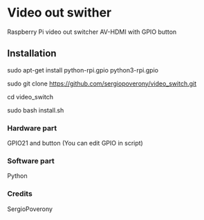 # Video out swither

Raspberry Pi video out switcher AV-HDMI with GPIO button


## Installation
sudo apt-get install python-rpi.gpio python3-rpi.gpio

sudo git clone https://github.com/sergiopoverony/video_switch.git 

cd video_switch

sudo bash install.sh

### Hardware part
GPIO21 and button (You can edit GPIO in script)



### Software part
Python


### Credits
SergioPoverony
